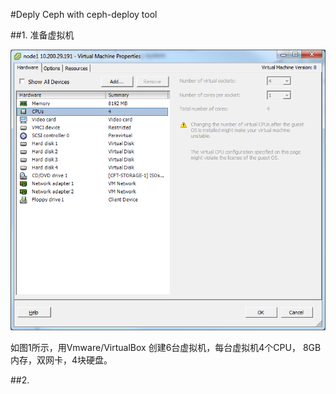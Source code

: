 #Deply Ceph with ceph-deploy tool

##1. 准备虚拟机

![图1](https://github.com/lzueclipse/learning/blob/master/ceph/day0001/1.png "图1")

如图1所示，用Vmware/VirtualBox 创建6台虚拟机，每台虚拟机4个CPU， 8GB内存，双网卡，4块硬盘。

##2. 
